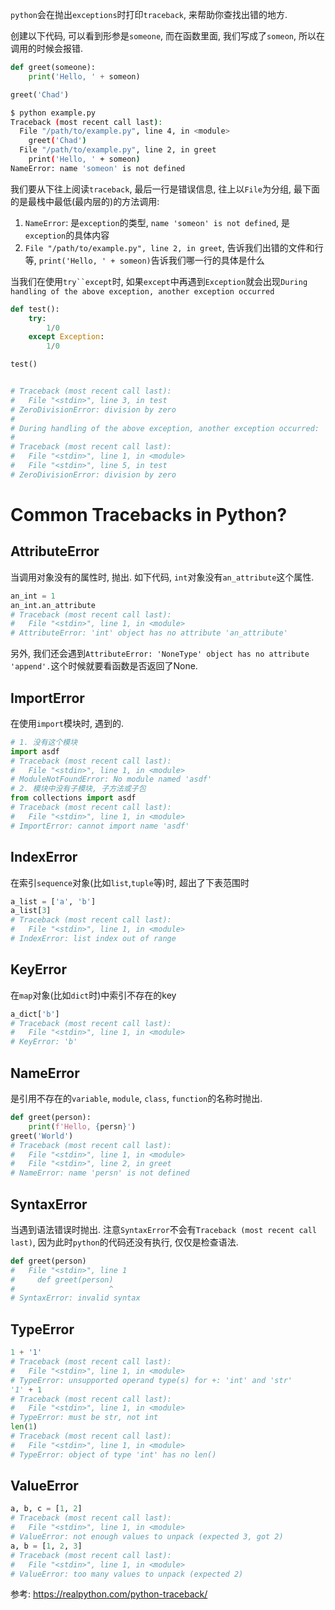`python`会在抛出`exceptions`时打印`traceback`, 来帮助你查找出错的地方.

创建以下代码, 可以看到形参是`someone`, 而在函数里面, 我们写成了`someon`, 所以在调用的时候会报错.
```python
def greet(someone):
    print('Hello, ' + someon)

greet('Chad')
```

```sh
$ python example.py
Traceback (most recent call last):
  File "/path/to/example.py", line 4, in <module>
    greet('Chad')
  File "/path/to/example.py", line 2, in greet
    print('Hello, ' + someon)
NameError: name 'someon' is not defined
```

我们要从下往上阅读`traceback`, 最后一行是错误信息, 往上以`File`为分组, 最下面的是最栈中最低(最内层的)的方法调用:
1. `NameError`: 是`exception`的类型, `name 'someon' is not defined`, 是`exception`的具体内容
2. `File "/path/to/example.py", line 2, in greet`, 告诉我们出错的文件和行等, `print('Hello, ' + someon)`告诉我们哪一行的具体是什么


当我们在使用`try``except`时, 如果`except`中再遇到`Exception`就会出现`During handling of the above exception, another exception occurred`

```python
def test():
    try:
        1/0
    except Exception:
        1/0

test()


# Traceback (most recent call last):
#   File "<stdin>", line 3, in test
# ZeroDivisionError: division by zero
# 
# During handling of the above exception, another exception occurred:
# 
# Traceback (most recent call last):
#   File "<stdin>", line 1, in <module>
#   File "<stdin>", line 5, in test
# ZeroDivisionError: division by zero
```


# Common Tracebacks in Python?

## AttributeError
当调用对象没有的属性时, 抛出. 如下代码, `int`对象没有`an_attribute`这个属性.

```python
an_int = 1
an_int.an_attribute
# Traceback (most recent call last):
#   File "<stdin>", line 1, in <module>
# AttributeError: 'int' object has no attribute 'an_attribute'
```

另外, 我们还会遇到`AttributeError: 'NoneType' object has no attribute 'append'.`这个时候就要看函数是否返回了None.

## ImportError
在使用`import`模块时, 遇到的. 
```python
# 1. 没有这个模块
import asdf 
# Traceback (most recent call last):
#   File "<stdin>", line 1, in <module>
# ModuleNotFoundError: No module named 'asdf'
# 2. 模块中没有子模块, 子方法或子包
from collections import asdf
# Traceback (most recent call last):
#   File "<stdin>", line 1, in <module>
# ImportError: cannot import name 'asdf'
```
## IndexError
在索引`sequence`对象(比如`list`,`tuple`等)时, 超出了下表范围时
```python
a_list = ['a', 'b']
a_list[3]
# Traceback (most recent call last):
#   File "<stdin>", line 1, in <module>
# IndexError: list index out of range
```
## KeyError
在`map`对象(比如`dict`时)中索引不存在的key
```python
a_dict['b']
# Traceback (most recent call last):
#   File "<stdin>", line 1, in <module>
# KeyError: 'b'
```

## NameError
是引用不存在的`variable`, `module`, `class`, `function`的名称时抛出.

```python
def greet(person):
    print(f'Hello, {persn}')
greet('World')
# Traceback (most recent call last):
#   File "<stdin>", line 1, in <module>
#   File "<stdin>", line 2, in greet
# NameError: name 'persn' is not defined
```

## SyntaxError
当遇到语法错误时抛出.
注意`SyntaxError`不会有`Traceback (most recent call last)`, 因为此时`python`的代码还没有执行, 仅仅是检查语法.
```python
def greet(person)
#   File "<stdin>", line 1
#     def greet(person)
#                     ^
# SyntaxError: invalid syntax
```

## TypeError

```python
1 + '1'
# Traceback (most recent call last):
#   File "<stdin>", line 1, in <module>
# TypeError: unsupported operand type(s) for +: 'int' and 'str'
'1' + 1
# Traceback (most recent call last):
#   File "<stdin>", line 1, in <module>
# TypeError: must be str, not int
len(1)
# Traceback (most recent call last):
#   File "<stdin>", line 1, in <module>
# TypeError: object of type 'int' has no len()
```


## ValueError

```python
a, b, c = [1, 2]
# Traceback (most recent call last):
#   File "<stdin>", line 1, in <module>
# ValueError: not enough values to unpack (expected 3, got 2)
a, b = [1, 2, 3]
# Traceback (most recent call last):
#   File "<stdin>", line 1, in <module>
# ValueError: too many values to unpack (expected 2)
```

参考:
https://realpython.com/python-traceback/